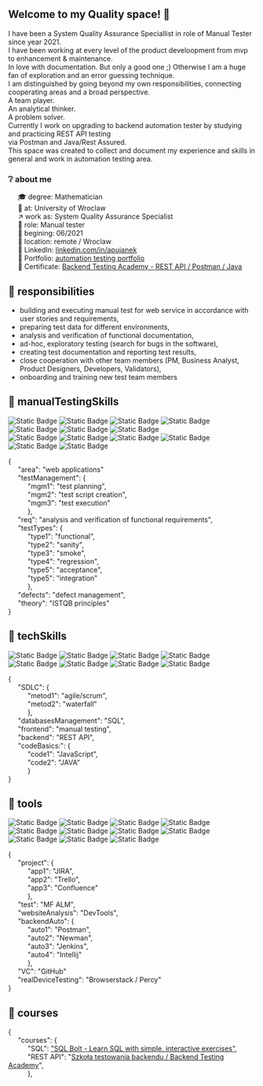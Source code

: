 ## Welcome to my Quality space! :star2:

I have been a System Quality Assurance Speciallist in role of Manual Tester since year 2021.<br>
I have been working at every level of the product develoopment from mvp to enhancement & maintenance.<br>
In love with documentation. But only a good one ;) Otherwise I am a huge fan of exploration and an error guessing technique.<br>
I am distinguished by going beyond my own responsibilities, connecting cooperating areas and a broad perspective.<br>
A team player.<br>
An analytical thinker.<br>
A problem solver.<br>
Currently I work on upgrading to backend automation tester by studying and practicing REST API testing <br>via Postman and Java/Rest Assured.<br>
This space was created to collect and document my experience and skills in general and work in automation testing area.

### :grey_question: about me
&nbsp;&nbsp;&nbsp;&nbsp;&nbsp;:mortar_board: degree: Mathematician<br>
&nbsp;&nbsp;&nbsp;&nbsp;&nbsp;:school: at: University of Wroclaw<br>
&nbsp;&nbsp;&nbsp;&nbsp;&nbsp;:arrow_upper_right: work as: System Quality Assurance Specialist<br>
&nbsp;&nbsp;&nbsp;&nbsp;&nbsp;:pushpin: role: Manual tester<br>
&nbsp;&nbsp;&nbsp;&nbsp;&nbsp;:date: begining: 06/2021<br>
&nbsp;&nbsp;&nbsp;&nbsp;&nbsp;:round_pushpin: location: remote / Wroclaw <br>
&nbsp;&nbsp;&nbsp;&nbsp;&nbsp;:link: LinkedIn: [linkedin.com/in/apujanek](http://linkedin.com/in/apujanek)<br>
&nbsp;&nbsp;&nbsp;&nbsp;&nbsp;:link: Portfolio: [automation testing portfolio](https://github.com/AleksandraPujanek/testingPortfolio)<br>
&nbsp;&nbsp;&nbsp;&nbsp;&nbsp;:link: Certificate: [Backend Testing Academy - REST API / Postman / Java](https://github.com/AleksandraPujanek/SQLrequests/blob/main/images/STB_cert_eng.jpeg?raw=true)<br>

## :dart: <a name="responsibilities">responsibilities</a>

- building and executing manual test for web service in accordance with user stories and requirements,
- preparing test data for different environments,
- analysis and verification of functional documentation,
- ad-hoc, exploratory testing (search for bugs in the software),
- creating test documentation and reporting test results,
- close cooperation with other team members (PM, Business Analyst, Product Designers, Developers, Validators),
- onboarding and training new test team members

## :mag_right: <a name="manualTestingSkills">manualTestingSkills</a>
![Static Badge](https://img.shields.io/badge/web%20applications-E6E6E6)
![Static Badge](https://img.shields.io/badge/test%20planning-grey)
![Static Badge](https://img.shields.io/badge/test%20script%20creation-E6E6E6)
![Static Badge](https://img.shields.io/badge/test%20execution-grey)
![Static Badge](https://img.shields.io/badge/requirements-E6E6E6)
![Static Badge](https://img.shields.io/badge/ISTQB%20principles-grey)
![Static Badge](https://img.shields.io/badge/defect%20management-E6E6E6)
<br>
![Static Badge](https://img.shields.io/badge/test%20type:-functional-E6E6E6)
![Static Badge](https://img.shields.io/badge/sanity-grey)
![Static Badge](https://img.shields.io/badge/smoke-E6E6E6)
![Static Badge](https://img.shields.io/badge/regression-grey)
![Static Badge](https://img.shields.io/badge/acceptance-E6E6E6)
![Static Badge](https://img.shields.io/badge/integration-grey)

{<br>
&nbsp;&nbsp;&nbsp;&nbsp;&nbsp;"area": "web applications"<br>
&nbsp;&nbsp;&nbsp;&nbsp;&nbsp;"testManagement": {<br>
&nbsp;&nbsp;&nbsp;&nbsp;&nbsp;&nbsp;&nbsp;&nbsp;&nbsp;&nbsp;"mgm1": "test planning",<br>
&nbsp;&nbsp;&nbsp;&nbsp;&nbsp;&nbsp;&nbsp;&nbsp;&nbsp;&nbsp;"mgm2": "test script creation",<br>
&nbsp;&nbsp;&nbsp;&nbsp;&nbsp;&nbsp;&nbsp;&nbsp;&nbsp;&nbsp;"mgm3": "test execution"<br>
&nbsp;&nbsp;&nbsp;&nbsp;&nbsp;&nbsp;&nbsp;&nbsp;&nbsp;&nbsp;},<br>
&nbsp;&nbsp;&nbsp;&nbsp;&nbsp;"req": "analysis and verification of functional requirements",<br>
&nbsp;&nbsp;&nbsp;&nbsp;&nbsp;"testTypes": {<br>
&nbsp;&nbsp;&nbsp;&nbsp;&nbsp;&nbsp;&nbsp;&nbsp;&nbsp;&nbsp;"type1": "functional",<br>
&nbsp;&nbsp;&nbsp;&nbsp;&nbsp;&nbsp;&nbsp;&nbsp;&nbsp;&nbsp;"type2": "sanity",<br>
&nbsp;&nbsp;&nbsp;&nbsp;&nbsp;&nbsp;&nbsp;&nbsp;&nbsp;&nbsp;"type3": "smoke",<br>
&nbsp;&nbsp;&nbsp;&nbsp;&nbsp;&nbsp;&nbsp;&nbsp;&nbsp;&nbsp;"type4": "regression",<br>
&nbsp;&nbsp;&nbsp;&nbsp;&nbsp;&nbsp;&nbsp;&nbsp;&nbsp;&nbsp;"type5": "acceptance",<br>
&nbsp;&nbsp;&nbsp;&nbsp;&nbsp;&nbsp;&nbsp;&nbsp;&nbsp;&nbsp;"type5": "integration"<br>
&nbsp;&nbsp;&nbsp;&nbsp;&nbsp;&nbsp;&nbsp;&nbsp;&nbsp;&nbsp;},<br>
&nbsp;&nbsp;&nbsp;&nbsp;&nbsp;"defects": "defect management",<br>
&nbsp;&nbsp;&nbsp;&nbsp;&nbsp;"theory": "ISTQB principles"<br>
}

## :gem: <a name="techSkills">techSkills</a>
![Static Badge](https://img.shields.io/badge/agile-E6E6E6)
![Static Badge](https://img.shields.io/badge/scrum-grey)
![Static Badge](https://img.shields.io/badge/waterfall-E6E6E6)
![Static Badge](https://img.shields.io/badge/SQL-grey)
![Static Badge](https://img.shields.io/badge/manual%20testing-E6E6E6)
![Static Badge](https://img.shields.io/badge/REST%20API-grey)
![Static Badge](https://img.shields.io/badge/Java%20Script-E6E6E6)
![Static Badge](https://img.shields.io/badge/Java-grey)

{<br>
&nbsp;&nbsp;&nbsp;&nbsp;&nbsp;"SDLC": {<br>
&nbsp;&nbsp;&nbsp;&nbsp;&nbsp;&nbsp;&nbsp;&nbsp;&nbsp;&nbsp;"metod1": "agile/scrum",<br>
&nbsp;&nbsp;&nbsp;&nbsp;&nbsp;&nbsp;&nbsp;&nbsp;&nbsp;&nbsp;"metod2": "waterfall"<br>
&nbsp;&nbsp;&nbsp;&nbsp;&nbsp;&nbsp;&nbsp;&nbsp;&nbsp;&nbsp;},<br>
&nbsp;&nbsp;&nbsp;&nbsp;&nbsp;"databasesManagement": "SQL",<br>
&nbsp;&nbsp;&nbsp;&nbsp;&nbsp;"frontend": "manual testing",<br>
&nbsp;&nbsp;&nbsp;&nbsp;&nbsp;"backend": "REST API",<br>
&nbsp;&nbsp;&nbsp;&nbsp;&nbsp;"codeBasics:": {<br>
&nbsp;&nbsp;&nbsp;&nbsp;&nbsp;&nbsp;&nbsp;&nbsp;&nbsp;&nbsp;"code1": "JavaScript",<br>
&nbsp;&nbsp;&nbsp;&nbsp;&nbsp;&nbsp;&nbsp;&nbsp;&nbsp;&nbsp;"code2": "JAVA"<br>
&nbsp;&nbsp;&nbsp;&nbsp;&nbsp;&nbsp;&nbsp;&nbsp;&nbsp;&nbsp;}<br>
}

## :wrench: <a name="tools">tools</a>
![Static Badge](https://img.shields.io/badge/JIRA-0052CC?logo=jira&logoColor=white)
![Static Badge](https://img.shields.io/badge/Trello-0052CC?logo=trello&logoColor=white)
![Static Badge](https://img.shields.io/badge/Confluence-0052CC?logo=confluence&logoColor=white)
![Static Badge](https://img.shields.io/badge/MF%20ALM-0073E7)
![Static Badge](https://img.shields.io/badge/DevTools-0052CC)
![Static Badge](https://img.shields.io/badge/Postman-FF6C37?logo=postman&logoColor=white)
![Static Badge](https://img.shields.io/badge/Postman-Newman-FF6C37?logo=postman&logoColor=white)
![Static Badge](https://img.shields.io/badge/Jenkins-D24939?logo=jenkins&logoColor=white)
![Static Badge](https://img.shields.io/badge/Intellij-grey)
![Static Badge](https://img.shields.io/badge/GitHub-181717?logo=github&logoColor=white)
![Static Badge](https://img.shields.io/badge/Browserstack-Percy-8245A5?logo=percy&logoColor=white)

{<br>
&nbsp;&nbsp;&nbsp;&nbsp;&nbsp;"project": {<br>
&nbsp;&nbsp;&nbsp;&nbsp;&nbsp;&nbsp;&nbsp;&nbsp;&nbsp;&nbsp;"app1": "JIRA",<br>
&nbsp;&nbsp;&nbsp;&nbsp;&nbsp;&nbsp;&nbsp;&nbsp;&nbsp;&nbsp;"app2": "Trello",<br>
&nbsp;&nbsp;&nbsp;&nbsp;&nbsp;&nbsp;&nbsp;&nbsp;&nbsp;&nbsp;"app3": "Confluence"<br>
&nbsp;&nbsp;&nbsp;&nbsp;&nbsp;&nbsp;&nbsp;&nbsp;&nbsp;&nbsp;},<br>
&nbsp;&nbsp;&nbsp;&nbsp;&nbsp;"test": "MF ALM",<br>
&nbsp;&nbsp;&nbsp;&nbsp;&nbsp;"websiteAnalysis": "DevTools",<br>
&nbsp;&nbsp;&nbsp;&nbsp;&nbsp;"backendAuto": {<br>
&nbsp;&nbsp;&nbsp;&nbsp;&nbsp;&nbsp;&nbsp;&nbsp;&nbsp;&nbsp;"auto1": "Postman",<br>
&nbsp;&nbsp;&nbsp;&nbsp;&nbsp;&nbsp;&nbsp;&nbsp;&nbsp;&nbsp;"auto2": "Newman",<br>
&nbsp;&nbsp;&nbsp;&nbsp;&nbsp;&nbsp;&nbsp;&nbsp;&nbsp;&nbsp;"auto3": "Jenkins",<br>
&nbsp;&nbsp;&nbsp;&nbsp;&nbsp;&nbsp;&nbsp;&nbsp;&nbsp;&nbsp;"auto4": "Intellij"<br>
&nbsp;&nbsp;&nbsp;&nbsp;&nbsp;&nbsp;&nbsp;&nbsp;&nbsp;&nbsp;},<br>
&nbsp;&nbsp;&nbsp;&nbsp;&nbsp;"VC": "GitHub"<br>
&nbsp;&nbsp;&nbsp;&nbsp;&nbsp;"realDeviceTesting": "Browserstack / Percy"<br> 
}

## :book: <a name="tools">courses</a>
{<br>
&nbsp;&nbsp;&nbsp;&nbsp;&nbsp;"courses": {<br>
&nbsp;&nbsp;&nbsp;&nbsp;&nbsp;&nbsp;&nbsp;&nbsp;&nbsp;&nbsp;"SQL": ["SQL Bolt - Learn SQL with simple, interactive exercises"](https://sqlbolt.com/),<br>
&nbsp;&nbsp;&nbsp;&nbsp;&nbsp;&nbsp;&nbsp;&nbsp;&nbsp;&nbsp;"REST API": "[Szkoła testowania backendu / Backend Testing Academy](https://akademiaqa.pl/backend/)",<br>
&nbsp;&nbsp;&nbsp;&nbsp;&nbsp;&nbsp;&nbsp;&nbsp;&nbsp;&nbsp;},<br>
